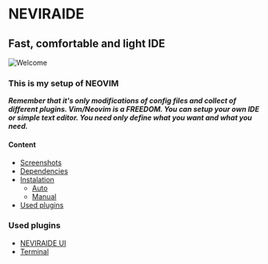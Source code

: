 # NEVIRAIDE

## Fast, comfortable and light IDE

![Welcome]()

### This is my setup of NEOVIM

**_Remember that it's only modifications of config files and collect of different plugins.
Vim/Neovim is a FREEDOM.
You can setup your own IDE or simple text editor.
You need only define what you want and what you need._**

#### Content

- [Screenshots](#screenshots)
- [Dependencies]()
- [Instalation]()
  - [Auto]()
  - [Manual]()
- [Used plugins]()

### Used plugins

- [NEVIRAIDE UI](https://github.com/RAprogramm/neviraide-ui.nvim) 
- [Terminal](https://github.com/nvchad/nvterm)
